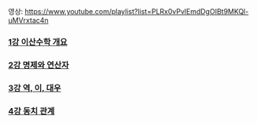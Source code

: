 영상: https://www.youtube.com/playlist?list=PLRx0vPvlEmdDgOIBt9MKQl-uMVrxtac4n

### [1강 이산수학 개요](/이산-수학/이산수학-기초/이산수학-개요.md)

### [2강 명제와 연산자](/이산-수학/이산수학-기초/명제와-연산자.md)
 
### [3강 역, 이, 대우](/이산-수학/이산수학-기초/역,이,대우.md)

### [4강 동치 관계](/이산-수학/이산수학-기초/동치-관계.md)
